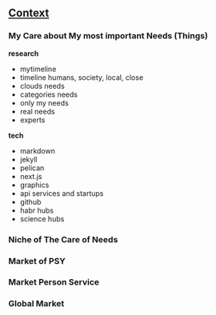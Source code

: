 ## [Context](pre.html)

### My Care about My most important Needs (Things)

**research**
- mytimeline
- timeline humans, society, local, close
- clouds needs
- categories needs
- only my needs
- real needs
- experts

**tech**
- markdown
- jekyll
- pelican
- next.js
- graphics
- api services and startups
- github
- habr hubs
- science hubs


### Niche of The Care of Needs

### Market of PSY

### Market Person Service

### Global Market
